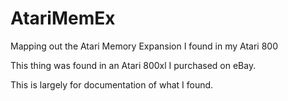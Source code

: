 # AtariMemEx
Mapping out the Atari Memory Expansion I found in my Atari 800

This thing was found in an Atari 800xl I purchased on eBay.

This is largely for documentation of what I found.
